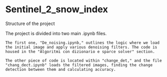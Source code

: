 # Sentinel_2_snow_index


Structure of the project

The project is divided into two main .ipynb files. 

    The first one, "De_noising.ipynb," outlines the logic where we load the initial image and apply various denoising filters. The code is housed in the "Algoritmi con dizionario e sparce solver" section.

    The other piece of code is located within "change_det," and the file "chang_dect.ipynb" loads the filtered images, finding the change detection between them and calculating accuracy.




